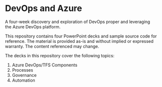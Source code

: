 # DevOps and Azure
A four-week discovery and exploration of DevOps proper and leveraging the Azure DevOps platform.

This repository contains four PowerPoint decks and sample source code for reference. The material is provided as-is and without implied or expressed warranty. The content referenced may change.

The decks in this repository cover the following topics:

1) Azure DevOps/TFS Components
2) Processes 
3) Governance 
4) Automation 

